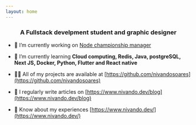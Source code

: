 ```yaml
---
layout: home
---
```



<h3 align="center">A Fullstack develpment student and graphic designer</h3>


- 🔭 I’m currently working on [Node championship manager](https://github.com/users/nivandosoares/projects/1)  
  
- 🌱 I’m currently learning **Cloud computing, Redis, Java, postgreSQL, Next JS, Docker, Python, Flutter and React native**  
  
- 👨‍💻 All of my projects are available at [https://github.com/nivandosoares](https://github.com/nivandosoares)  
  
- 📝 I regularly write articles on [https://www.nivando.dev/blog](https://www.nivando.dev/blog)  
  
- 📄 Know about my experiences [https://www.nivando.dev/](https://www.nivando.dev/)  
  